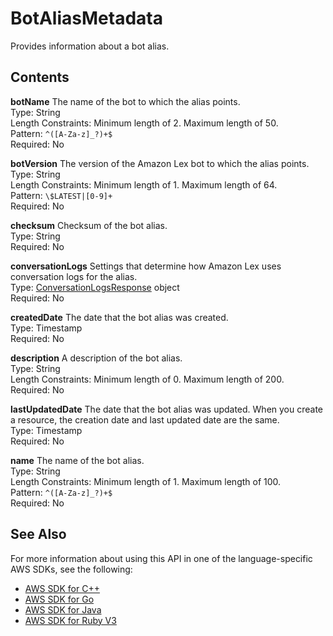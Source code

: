# BotAliasMetadata<a name="API_BotAliasMetadata"></a>

Provides information about a bot alias\.

## Contents<a name="API_BotAliasMetadata_Contents"></a>

 **botName**   <a name="lex-Type-BotAliasMetadata-botName"></a>
The name of the bot to which the alias points\.  
Type: String  
Length Constraints: Minimum length of 2\. Maximum length of 50\.  
Pattern: `^([A-Za-z]_?)+$`   
Required: No

 **botVersion**   <a name="lex-Type-BotAliasMetadata-botVersion"></a>
The version of the Amazon Lex bot to which the alias points\.  
Type: String  
Length Constraints: Minimum length of 1\. Maximum length of 64\.  
Pattern: `\$LATEST|[0-9]+`   
Required: No

 **checksum**   <a name="lex-Type-BotAliasMetadata-checksum"></a>
Checksum of the bot alias\.  
Type: String  
Required: No

 **conversationLogs**   <a name="lex-Type-BotAliasMetadata-conversationLogs"></a>
Settings that determine how Amazon Lex uses conversation logs for the alias\.  
Type: [ConversationLogsResponse](API_ConversationLogsResponse.md) object  
Required: No

 **createdDate**   <a name="lex-Type-BotAliasMetadata-createdDate"></a>
The date that the bot alias was created\.  
Type: Timestamp  
Required: No

 **description**   <a name="lex-Type-BotAliasMetadata-description"></a>
A description of the bot alias\.  
Type: String  
Length Constraints: Minimum length of 0\. Maximum length of 200\.  
Required: No

 **lastUpdatedDate**   <a name="lex-Type-BotAliasMetadata-lastUpdatedDate"></a>
The date that the bot alias was updated\. When you create a resource, the creation date and last updated date are the same\.  
Type: Timestamp  
Required: No

 **name**   <a name="lex-Type-BotAliasMetadata-name"></a>
The name of the bot alias\.  
Type: String  
Length Constraints: Minimum length of 1\. Maximum length of 100\.  
Pattern: `^([A-Za-z]_?)+$`   
Required: No

## See Also<a name="API_BotAliasMetadata_SeeAlso"></a>

For more information about using this API in one of the language\-specific AWS SDKs, see the following:
+  [AWS SDK for C\+\+](https://docs.aws.amazon.com/goto/SdkForCpp/lex-models-2017-04-19/BotAliasMetadata) 
+  [AWS SDK for Go](https://docs.aws.amazon.com/goto/SdkForGoV1/lex-models-2017-04-19/BotAliasMetadata) 
+  [AWS SDK for Java](https://docs.aws.amazon.com/goto/SdkForJava/lex-models-2017-04-19/BotAliasMetadata) 
+  [AWS SDK for Ruby V3](https://docs.aws.amazon.com/goto/SdkForRubyV3/lex-models-2017-04-19/BotAliasMetadata) 